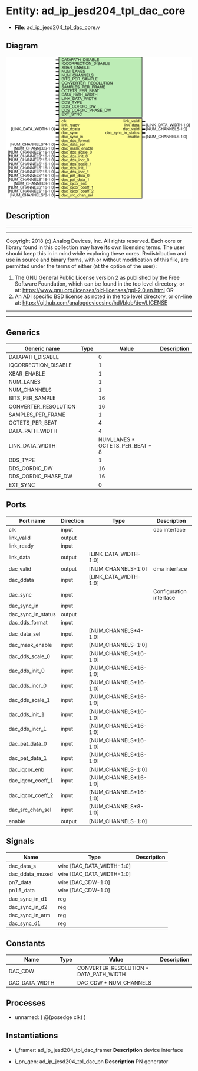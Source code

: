 # Entity: ad_ip_jesd204_tpl_dac_core

- **File**: ad_ip_jesd204_tpl_dac_core.v
## Diagram

![Diagram](ad_ip_jesd204_tpl_dac_core.svg "Diagram")
## Description

***************************************************************************
 ***************************************************************************
 Copyright 2018 (c) Analog Devices, Inc. All rights reserved.
 Each core or library found in this collection may have its own licensing terms.
 The user should keep this in in mind while exploring these cores.
 Redistribution and use in source and binary forms,
 with or without modification of this file, are permitted under the terms of either
  (at the option of the user):
   1. The GNU General Public License version 2 as published by the
      Free Software Foundation, which can be found in the top level directory, or at:
 https://www.gnu.org/licenses/old-licenses/gpl-2.0.en.html
 OR
   2.  An ADI specific BSD license as noted in the top level directory, or on-line at:
 https://github.com/analogdevicesinc/hdl/blob/dev/LICENSE
 ***************************************************************************
 ***************************************************************************
 
## Generics

| Generic name         | Type | Value                           | Description |
| -------------------- | ---- | ------------------------------- | ----------- |
| DATAPATH_DISABLE     |      | 0                               |             |
| IQCORRECTION_DISABLE |      | 1                               |             |
| XBAR_ENABLE          |      | 1                               |             |
| NUM_LANES            |      | 1                               |             |
| NUM_CHANNELS         |      | 1                               |             |
| BITS_PER_SAMPLE      |      | 16                              |             |
| CONVERTER_RESOLUTION |      | 16                              |             |
| SAMPLES_PER_FRAME    |      | 1                               |             |
| OCTETS_PER_BEAT      |      | 4                               |             |
| DATA_PATH_WIDTH      |      | 4                               |             |
| LINK_DATA_WIDTH      |      | NUM_LANES * OCTETS_PER_BEAT * 8 |             |
| DDS_TYPE             |      | 1                               |             |
| DDS_CORDIC_DW        |      | 16                              |             |
| DDS_CORDIC_PHASE_DW  |      | 16                              |             |
| EXT_SYNC             |      | 0                               |             |
## Ports

| Port name          | Direction | Type                  | Description             |
| ------------------ | --------- | --------------------- | ----------------------- |
| clk                | input     |                       | dac interface           |
| link_valid         | output    |                       |                         |
| link_ready         | input     |                       |                         |
| link_data          | output    | [LINK_DATA_WIDTH-1:0] |                         |
| dac_valid          | output    | [NUM_CHANNELS-1:0]    | dma interface           |
| dac_ddata          | input     | [LINK_DATA_WIDTH-1:0] |                         |
| dac_sync           | input     |                       | Configuration interface |
| dac_sync_in        | input     |                       |                         |
| dac_sync_in_status | output    |                       |                         |
| dac_dds_format     | input     |                       |                         |
| dac_data_sel       | input     | [NUM_CHANNELS*4-1:0]  |                         |
| dac_mask_enable    | input     | [NUM_CHANNELS-1:0]    |                         |
| dac_dds_scale_0    | input     | [NUM_CHANNELS*16-1:0] |                         |
| dac_dds_init_0     | input     | [NUM_CHANNELS*16-1:0] |                         |
| dac_dds_incr_0     | input     | [NUM_CHANNELS*16-1:0] |                         |
| dac_dds_scale_1    | input     | [NUM_CHANNELS*16-1:0] |                         |
| dac_dds_init_1     | input     | [NUM_CHANNELS*16-1:0] |                         |
| dac_dds_incr_1     | input     | [NUM_CHANNELS*16-1:0] |                         |
| dac_pat_data_0     | input     | [NUM_CHANNELS*16-1:0] |                         |
| dac_pat_data_1     | input     | [NUM_CHANNELS*16-1:0] |                         |
| dac_iqcor_enb      | input     | [NUM_CHANNELS-1:0]    |                         |
| dac_iqcor_coeff_1  | input     | [NUM_CHANNELS*16-1:0] |                         |
| dac_iqcor_coeff_2  | input     | [NUM_CHANNELS*16-1:0] |                         |
| dac_src_chan_sel   | input     | [NUM_CHANNELS*8-1:0]  |                         |
| enable             | output    | [NUM_CHANNELS-1:0]    |                         |
## Signals

| Name            | Type                      | Description |
| --------------- | ------------------------- | ----------- |
| dac_data_s      | wire [DAC_DATA_WIDTH-1:0] |             |
| dac_ddata_muxed | wire [DAC_DATA_WIDTH-1:0] |             |
| pn7_data        | wire [DAC_CDW-1:0]        |             |
| pn15_data       | wire [DAC_CDW-1:0]        |             |
| dac_sync_in_d1  | reg                       |             |
| dac_sync_in_d2  | reg                       |             |
| dac_sync_in_arm | reg                       |             |
| dac_sync_d1     | reg                       |             |
## Constants

| Name           | Type | Value                                  | Description |
| -------------- | ---- | -------------------------------------- | ----------- |
| DAC_CDW        |      | CONVERTER_RESOLUTION * DATA_PATH_WIDTH |             |
| DAC_DATA_WIDTH |      | DAC_CDW * NUM_CHANNELS                 |             |
## Processes
- unnamed: ( @(posedge clk) )
## Instantiations

- i_framer: ad_ip_jesd204_tpl_dac_framer
**Description**
device interface

- i_pn_gen: ad_ip_jesd204_tpl_dac_pn
**Description**
PN generator

